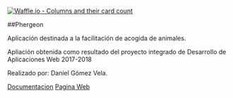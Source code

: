 [![Waffle.io - Columns and their card count](https://badge.waffle.io/danigove/phergeon.svg?columns=all)](https://waffle.io/danigove/phergeon)


##Phergeon 

Aplicación destinada a la facilitación de acogida de animales.

Apliación obtenida como resultado del proyecto integrado de Desarrollo de Aplicaciones Web 2017-2018

Realizado por: Daniel Gómez Vela.

[Documentacion](https://danigove.github.io/phergeon/)
[Pagina Web](https://phergeon.herokuapp.com/)
